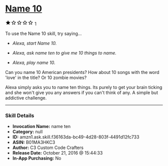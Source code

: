 # [Name 10](http://alexa.amazon.com/#skills/amzn1.ask.skill.f36163da-bc49-4d28-803f-4491d12fc733)
![1 stars](../../images/ic_star_black_18dp_1x.png)![1 stars](../../images/ic_star_border_black_18dp_1x.png)![1 stars](../../images/ic_star_border_black_18dp_1x.png)![1 stars](../../images/ic_star_border_black_18dp_1x.png)![1 stars](../../images/ic_star_border_black_18dp_1x.png) 1

To use the Name 10 skill, try saying...

* *Alexa, start Name 10.*

* *Alexa, ask name ten to give me 10 things to name.*

* *Alexa, play name 10.*

Can you name 10 American presidents? How about 10 songs with the word 'love' in the title? Or 10 zombie movies?

Alexa simply asks you to name ten things. Its purely to get your brain ticking and she won't give you any answers if you can't think of any. A simple but addictive challenge.

***

### Skill Details

* **Invocation Name:** name ten
* **Category:** null
* **ID:** amzn1.ask.skill.f36163da-bc49-4d28-803f-4491d12fc733
* **ASIN:** B01MA3HKC3
* **Author:** C3 Custom Code Crafters
* **Release Date:** October 21, 2016 @ 15:44:33
* **In-App Purchasing:** No
